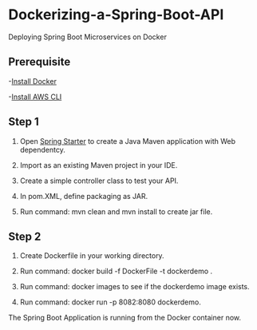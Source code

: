 # Dockerizing-a-Spring-Boot-API

Deploying Spring Boot Microservices on Docker

## Prerequisite

-[Install Docker](https://docs.docker.com/install/)

-[Install AWS CLI](https://docs.aws.amazon.com/cli/latest/userguide/cli-chap-install.html)

## Step 1

1. Open [Spring Starter](https://start.spring.io) to create a Java Maven application with Web dependentcy.

2. Import as an existing Maven project in your IDE.

3. Create a simple controller class to test your API.

4. In pom.XML, define packaging as JAR.

5. Run command: mvn clean and mvn install to create jar file.

## Step 2

1. Create Dockerfile in your working directory.

2. Run command: docker build -f DockerFile -t dockerdemo .

3. Run command: docker images to see if the dockerdemo image exists.

4. Run command: docker run -p 8082:8080 dockerdemo.

The Spring Boot Application is running from the Docker container now.
